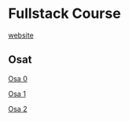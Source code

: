 # Fullstack Course
[website](https://fullstackopen.com/)
## Osat ##
[Osa 0](https://github.com/Viltska/fullstack-course/tree/master/Osa0)

[Osa 1](https://github.com/Viltska/fullstack-course/tree/master/Osa1)

[Osa 2](https://github.com/Viltska/fullstack-course/tree/master/Osa2)
